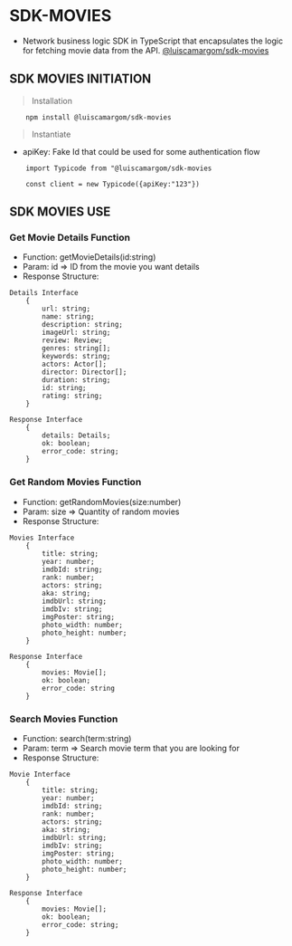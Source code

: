 # SDK-MOVIES
- Network business logic SDK in TypeScript that encapsulates the logic for fetching movie data from the API. [@luiscamargom/sdk-movies](https://www.npmjs.com/package/@luiscamargom/sdk-movies)

## SDK MOVIES INITIATION

> Installation

```
    npm install @luiscamargom/sdk-movies
```

> Instantiate

- apiKey: Fake Id that could be used for some authentication flow

```
    import Typicode from "@luiscamargom/sdk-movies

    const client = new Typicode({apiKey:"123"})
```

## SDK MOVIES USE

### Get Movie Details Function
- Function: getMovieDetails(id:string)
- Param: id => ID from the movie you want details
- Response Structure:
```
Details Interface 
    {
        url: string;
        name: string;
        description: string;
        imageUrl: string;
        review: Review;
        genres: string[];
        keywords: string;
        actors: Actor[];
        director: Director[];
        duration: string;
        id: string;
        rating: string;
    }

Response Interface
    {
        details: Details;
        ok: boolean;
        error_code: string;
    }
```

### Get Random Movies Function

- Function: getRandomMovies(size:number)
- Param: size => Quantity of random movies
- Response Structure:
```
Movies Interface 
    {
        title: string;
        year: number;
        imdbId: string;
        rank: number;
        actors: string;
        aka: string;
        imdbUrl: string;
        imdbIv: string;
        imgPoster: string;
        photo_width: number;
        photo_height: number;
    }

Response Interface 
    { 
        movies: Movie[];
        ok: boolean;
        error_code: string
    }
```

### Search Movies Function
- Function: search(term:string)
- Param: term => Search movie term that you are looking for
- Response Structure:
```
Movie Interface 
    {
        title: string;
        year: number;
        imdbId: string;
        rank: number;
        actors: string;
        aka: string;
        imdbUrl: string;
        imdbIv: string;
        imgPoster: string;
        photo_width: number;
        photo_height: number;
    }

Response Interface
    { 
        movies: Movie[];
        ok: boolean;
        error_code: string;
    }
```
